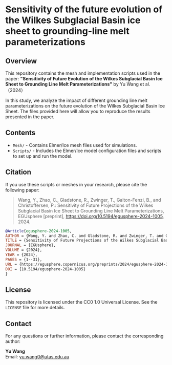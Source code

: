 
# Sensitivity of the future evolution of the Wilkes Subglacial Basin ice sheet to grounding-line melt parameterizations

## Overview

This repository contains the mesh and implementation scripts used in the paper: **"Sensitivity of Future Evolution of the Wilkes Subglacial Basin Ice Sheet to Grounding Line Melt Parameterizations"** by Yu Wang et al.（2024）

In this study, we analyze the impact of different grounding line melt parameterizations on the future evolution of the Wilkes Subglacial Basin Ice Sheet. The files provided here will allow you to reproduce the results presented in the paper.

## Contents

- `Mesh/` - Contains Elmer/Ice mesh files used for simulations.
- `Scripts/` - Includes the Elmer/Ice model configuration files and scripts to set up and run the model.


## Citation

If you use these scripts or meshes in your research, please cite the following paper:

> Wang, Y., Zhao, C., Gladstone, R., Zwinger, T., Galton-Fenzi, B., and Christoffersen, P.: Sensitivity of Future Projections of the Wilkes Subglacial Basin Ice Sheet to Grounding Line Melt Parameterizations, EGUsphere [preprint], https://doi.org/10.5194/egusphere-2024-1005, 2024.

```bibtex
@Article{egusphere-2024-1005,
AUTHOR = {Wang, Y. and Zhao, C. and Gladstone, R. and Zwinger, T. and Galton-Fenzi, B. and Christoffersen, P.},
TITLE = {Sensitivity of Future Projections of the Wilkes Subglacial Basin Ice Sheet to Grounding Line Melt Parameterizations},
JOURNAL = {EGUsphere},
VOLUME = {2024},
YEAR = {2024},
PAGES = {1--31},
URL = {https://egusphere.copernicus.org/preprints/2024/egusphere-2024-1005/},
DOI = {10.5194/egusphere-2024-1005}
}
```

## License

This repository is licensed under the CC0 1.0 Universal License. See the `LICENSE` file for more details.

## Contact

For any questions or further information, please contact the corresponding author:

**Yu Wang**  
Email: [yu.wang0@utas.edu.au](mailto:yu.wang0@utas.edu.au)
